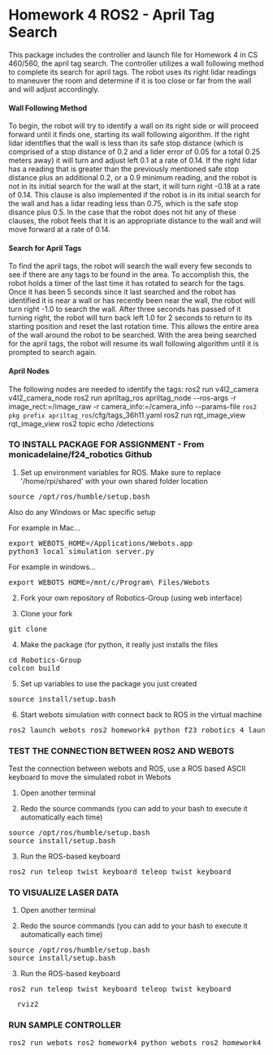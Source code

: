# Homework 4 ROS2 - April Tag Search

This package includes the controller and launch file for Homework 4 in CS 460/560, the april tag search. The controller utilizes a wall following method to complete its search for april tags. The robot uses its right lidar readings to maneuver the room and determine if it is too close or far from the wall and will adjust accordingly. 

#### Wall Following Method
To begin, the robot will try to identify a wall on its right side or will proceed forward until it finds one, starting its wall following algorithm. If the right lidar identifies that the wall is less than its safe stop distance (which is comprised of a stop distance of 0.2 and a lider error of 0.05 for a total 0.25 meters away) it will turn and adjust left 0.1 at a rate of 0.14. If the right lidar has a reading that is greater than the previously mentioned safe stop distance plus an additional 0.2, or a 0.9 minimum reading, and the robot is not in its initial search for the wall at the start, it will turn right -0.18 at a rate of 0.14. This clause is also implemented if the robot is in its initial search for the wall and has a lidar reading less than 0.75, which is the safe stop disance plus 0.5. In the case that the robot does not hit any of these clauses, the robot feels that it is an appropriate distance to the wall and will move forward at a rate of 0.14.

#### Search for April Tags
To find the april tags, the robot will search the wall every few seconds to see if there are any tags to be found in the area. To accomplish this, the robot holds a timer of the last time it has rotated to search for the tags. Once it has been 5 seconds since it last searched and the robot has identified it is near a wall or has recently been near the wall, the robot will turn right -1.0 to search the wall. After three seconds has passed of it turning right, the robot will turn back left 1.0 for 2 seconds to return to its starting position and reset the last rotation time. This allows the entire area of the wall around the robot to be searched. With the area being searched for the april tags, the robot will resume its wall following algorithm until it is prompted to search again.

#### April Nodes

The following nodes are needed to identify the tags:
ros2 run v4l2_camera v4l2_camera_node
ros2 run apriltag_ros apriltag_node --ros-args -r image_rect:=/image_raw -r camera_info:=/camera_info --params-file  `ros2 pkg prefix apriltag_ros`/cfg/tags_36h11.yaml
ros2 run rqt_image_view rqt_image_view
ros2 topic echo /detections

### TO INSTALL PACKAGE FOR ASSIGNMENT - From monicadelaine/f24_robotics Github

1. Set up environment variables for ROS. Make sure to replace '/home/rpi/shared' with your own shared folder location
<pre>
source /opt/ros/humble/setup.bash
</pre>
Also do any Windows or Mac specific setup

For example in Mac...
<pre>
export WEBOTS_HOME=/Applications/Webots.app
python3 local_simulation_server.py
</pre>

For example in windows...
<pre>
export WEBOTS_HOME=/mnt/c/Program\ Files/Webots
</pre>

2. Fork your own repository of Robotics-Group (using web interface)

3. Clone your fork
<pre>
git clone <your github url for this repository>
</pre>

4. Make the package (for python, it really just installs the files
<pre>
cd Robotics-Group
colcon build
</pre>

5. Set up variables to use the package you just created
<pre>
source install/setup.bash
</pre>

6. Start webots simulation with connect back to ROS in the virtual machine
<pre>
ros2 launch webots_ros2_homework4_python f23_robotics_4_launch.py
</pre>


### TEST THE CONNECTION BETWEEN ROS2 AND WEBOTS

Test the connection between webots and ROS, use a ROS based ASCII keyboard to move the simulated robot in Webots

1. Open another terminal

2. Redo the source commands (you can add to your bash to execute it automatically each time) 
<pre>
source /opt/ros/humble/setup.bash
source install/setup.bash
</pre>

3. Run the ROS-based keyboard
<pre>
ros2 run teleop_twist_keyboard teleop_twist_keyboard
</pre>


### TO VISUALIZE LASER DATA

1. Open another terminal

2. Redo the source commands (you can add to your bash to execute it automatically each time) 
<pre>
source /opt/ros/humble/setup.bash
source install/setup.bash
</pre>

3. Run the ROS-based keyboard
<pre>
ros2 run teleop_twist_keyboard teleop_twist_keyboard
</pre>
<pre>
  rviz2
</pre>

### RUN SAMPLE CONTROLLER

<pre>
ros2 run webots_ros2_homework4_python webots_ros2_homework4_python
</pre>

